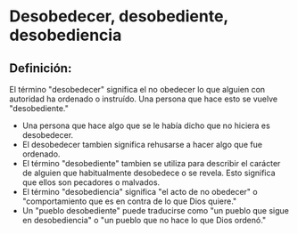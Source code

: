 # Desobedecer, desobediente, desobediencia

## Definición: 

El término "desobedecer" significa el no obedecer lo que alguien con autoridad ha ordenado o instruído. Una persona que hace esto se vuelve "desobediente."

* Una persona que hace algo que se le había dicho que no hiciera es desobedecer.
* El desobedecer tambien significa rehusarse a hacer algo que fue ordenado.
* El término "desobediente" tambien se utiliza para describir el carácter de alguien que habitualmente desobedece o se revela. Esto significa que ellos son pecadores o malvados.
* El término "desobediencia" significa "el acto de no obedecer" o "comportamiento que es en contra de lo que Dios quiere."
* Un "pueblo desobediente" puede traducirse como "un pueblo que sigue en desobediencia" o "un pueblo que no hace lo que Dios ordenó."

